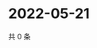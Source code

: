 # 2022-05-21

共 0 条

<!-- BEGIN WEIBO -->
<!-- 最后更新时间 Sat May 21 2022 05:15:31 GMT+0800 (China Standard Time) -->

<!-- END WEIBO -->
